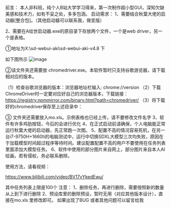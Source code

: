 前言：
本人非科班，纯个人B站大学学习得来，第一次制作超小型GUI，深知欠缺美感和技术力，如有不妥之处，多多包涵。
启动需求：
1、需要结合秋葉大佬的启动器[整合包]。（其他启动器可以联系我，做变版）

2、需要在A绘世启动器.exe的原目录下存放两个文件，一个是web driver，另一个是表格。

①地址为X:\sd-webui-aki\sd-webui-aki-v4.8 下

如下图所示
![image](https://github.com/user-attachments/assets/8eec0c14-2bc3-47fe-89a3-4ba1f75a523d)

②该文件夹还需要放 chromedriver.exe。本软件暂时只支持谷歌游览器，请下载相对应的版本。

（1）检查谷歌浏览器的版本：浏览器地址栏输入: chrome://version
（2）下载ChromeDriver时一定要对应好自己的浏览器版本，下载链接：https://registry.npmmirror.com/binary.html?path=chromedriver/ 
（3）将下载好的chromedriver保存至上述目录中：

③ 文件夹还需要放入mo.xls。示例表格也已经上传，请不要修改文件名字
3、软件有许多鸡肋按钮，今后的会进行优化
4、在正式启动前请确保，个人电脑能正常运行秋葉大佬的启动器，先正常跑一次图。
5、配置不高的情况容易死机，在另一台i7-9750H+1660ti的电脑测试中，运行中切换SDXL大模型三次均失败，原因在于加载模型时间超过程序等待时间。建议配置配置不高的用户不要使用在任务列表里面添加大模型任务。
6、软件中使用的部分图片来自网上，部分图片来自本人AI绘画，若有侵权，务必联系删除。

使用方法，请看视频：

https://www.bilibili.com/video/BV17vYkedEwu/




其中任务列表上限是100个
注意：
1、删除任务，再进行删除，需要按照新的数量 从上到下进行删除
2、预设库里的删除预设，暂时无用（对应其他版本设计），直接在mo.xls 里修改即可。
如果出现了BUG 或者其他问题可以留言给我
